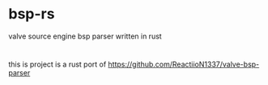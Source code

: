 # bsp-rs
valve source engine bsp parser written in rust

#
this is project is a rust port of https://github.com/ReactiioN1337/valve-bsp-parser
